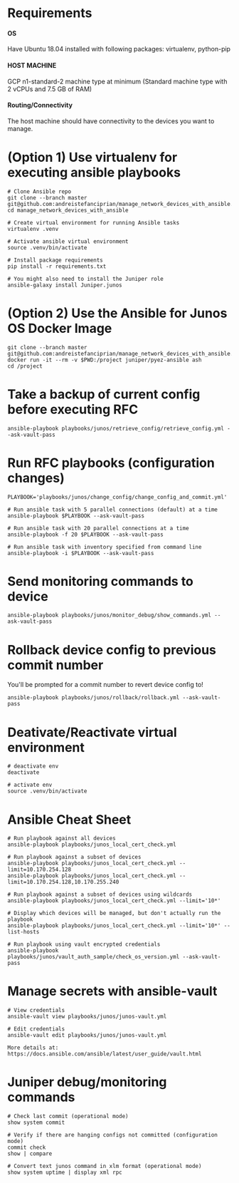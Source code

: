 # Requirements

#### OS
Have Ubuntu 18.04 installed with following packages: virtualenv, python-pip

#### HOST MACHINE
GCP n1-standard-2 machine type at minimum (Standard machine type with 2 vCPUs and 7.5 GB of RAM)

#### Routing/Connectivity
The host machine should have connectivity to the devices you want to manage. 

# (Option 1) Use virtualenv for executing ansible playbooks
```
# Clone Ansible repo
git clone --branch master git@github.com:andreistefanciprian/manage_network_devices_with_ansible.git
cd manage_network_devices_with_ansible

# Create virtual environment for running Ansible tasks
virtualenv .venv

# Activate ansible virtual environment
source .venv/bin/activate

# Install package requirements
pip install -r requirements.txt

# You might also need to install the Juniper role
ansible-galaxy install Juniper.junos
```
# (Option 2) Use the Ansible for Junos OS Docker Image
```
git clone --branch master git@github.com:andreistefanciprian/manage_network_devices_with_ansible.git
docker run -it --rm -v $PWD:/project juniper/pyez-ansible ash
cd /project
```

# Take a backup of current config before executing RFC
```
ansible-playbook playbooks/junos/retrieve_config/retrieve_config.yml --ask-vault-pass
```

# Run RFC playbooks (configuration changes)

```
PLAYBOOK='playbooks/junos/change_config/change_config_and_commit.yml'

# Run ansible task with 5 parallel connections (default) at a time
ansible-playbook $PLAYBOOK --ask-vault-pass

# Run ansible task with 20 parallel connections at a time
ansible-playbook -f 20 $PLAYBOOK --ask-vault-pass

# Run ansible task with inventory specified from command line
ansible-playbook -i $PLAYBOOK --ask-vault-pass
```

# Send monitoring commands to device
```
ansible-playbook playbooks/junos/monitor_debug/show_commands.yml --ask-vault-pass
```

# Rollback device config to previous commit number
You'll be prompted for a commit number to revert device config to!
```
ansible-playbook playbooks/junos/rollback/rollback.yml --ask-vault-pass
```

# Deativate/Reactivate virtual environment
```
# deactivate env
deactivate

# activate env
source .venv/bin/activate
```

# Ansible Cheat Sheet
```
# Run playbook against all devices
ansible-playbook playbooks/junos_local_cert_check.yml

# Run playbook against a subset of devices
ansible-playbook playbooks/junos_local_cert_check.yml --limit=10.170.254.128
ansible-playbook playbooks/junos_local_cert_check.yml --limit=10.170.254.128,10.170.255.240

# Run playbook against a subset of devices using wildcards
ansible-playbook playbooks/junos_local_cert_check.yml --limit='10*'

# Display which devices will be managed, but don't actually run the playbook
ansible-playbook playbooks/junos_local_cert_check.yml --limit='10*' --list-hosts

# Run playbook using vault encrypted credentials
ansible-playbook playbooks/junos/vault_auth_sample/check_os_version.yml --ask-vault-pass

```

# Manage secrets with ansible-vault
```
# View credentials
ansible-vault view playbooks/junos/junos-vault.yml

# Edit credentials
ansible-vault edit playbooks/junos/junos-vault.yml

More details at:
https://docs.ansible.com/ansible/latest/user_guide/vault.html
```

# Juniper debug/monitoring commands
```
# Check last commit (operational mode)
show system commit

# Verify if there are hanging configs not committed (configuration mode)
commit check
show | compare

# Convert text junos command in xlm format (operational mode)
show system uptime | display xml rpc
```